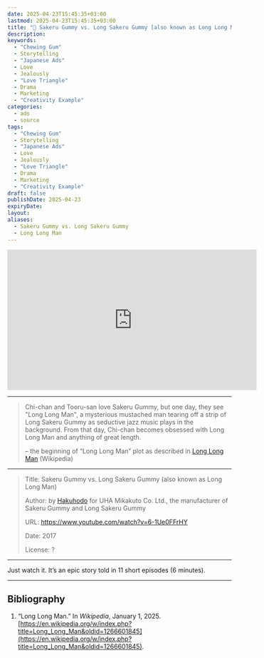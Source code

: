 ```yaml
---
date: 2025-04-23T15:45:35+03:00
lastmod: 2025-04-23T15:45:35+03:00
title: "💸 Sakeru Gummy vs. Long Sakeru Gummy [also known as Long Long Man]"
description: 
keywords:
  - "Chewing Gum"
  - Storytelling
  - "Japanese Ads"
  - Love
  - Jealously
  - "Love Triangle"
  - Drama
  - Marketing
  - "Creativity Example"
categories:
  - ads
  - source
tags:
  - "Chewing Gum"
  - Storytelling
  - "Japanese Ads"
  - Love
  - Jealously
  - "Love Triangle"
  - Drama
  - Marketing
  - "Creativity Example"
draft: false
publishDate: 2025-04-23
expiryDate: 
layout: 
aliases:
  - Sakeru Gummy vs. Long Sakeru Gummy
  - Long Long Man
---
```

<iframe width="560" height="315" src="https://www.youtube.com/embed/6-1Ue0FFrHY?si=EceixhPo1eoYHUNv" title="YouTube video player" frameborder="0" allow="accelerometer; autoplay; clipboard-write; encrypted-media; gyroscope; picture-in-picture; web-share" referrerpolicy="strict-origin-when-cross-origin" allowfullscreen></iframe>

---

> Chi-chan and Tooru-san love Sakeru Gummy, but one day, they see "Long Long Man", a mysterious mustached man tearing off a strip of Long Sakeru Gummy as seductive jazz music plays in the background. From that day, Chi-chan becomes obsessed with Long Long Man and anything of great length.
> 
> – the beginning of “Long Long Man” plot as described in [Long Long Man](https://en.wikipedia.org/wiki/Long_Long_Man) (Wikipedia)

---

> Title: Sakeru Gummy vs. Long Sakeru Gummy (also known as Long Long Man)
> 
> Author: by [Hakuhodo](https://en.wikipedia.org/wiki/Hakuhodo "Hakuhodo") for UHA Mikakuto Co. Ltd., the manufacturer of Sakeru Gummy and Long Sakeru Gummy
> 
> URL: https://www.youtube.com/watch?v=6-1Ue0FFrHY
> 
> Date: 2017
> 
> License: ?

---

Just watch it. It’s an epic story told in 11 short episodes (6 minutes).

---

## Bibliography

1. “Long Long Man.” In _Wikipedia_, January 1, 2025. [https://en.wikipedia.org/w/index.php?title=Long_Long_Man&oldid=1266601845](https://en.wikipedia.org/w/index.php?title=Long_Long_Man&oldid=1266601845).
